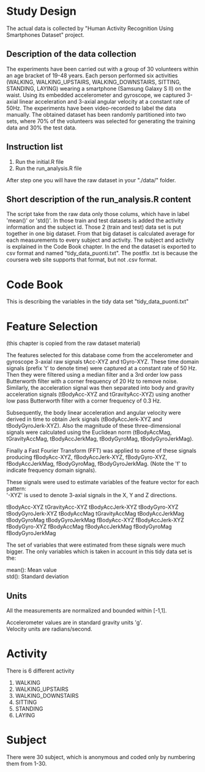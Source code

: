 # Study Design

The actual data is collected by "Human Activity Recognition Using Smartphones Dataset" project.

## Description of the data collection
The experiments have been carried out with a group of 30 volunteers within an age bracket of 19-48 years. Each person performed six activities (WALKING, WALKING_UPSTAIRS, WALKING_DOWNSTAIRS, SITTING, STANDING, LAYING) wearing a smartphone (Samsung Galaxy S II) on the waist. Using its embedded accelerometer and gyroscope, we captured 3-axial linear acceleration and 3-axial angular velocity at a constant rate of 50Hz. The experiments have been video-recorded to label the data manually. The obtained dataset has been randomly partitioned into two sets, where 70% of the volunteers was selected for generating the training data and 30% the test data. 

## Instruction list

1. Run the initial.R file
2. Run the run_analysis.R file

After step one you will have the raw dataset in your "./data/" folder.

## Short description of the run_analysis.R content

The script take from the raw data only those colums, which have in label 'mean()' or 'std()'.
In those train and test datasets is added the activity information and the subject id.
Those 2 (train and test) data set is put together in one big dataset.
From that big dataset is calculated average for each measurements to every subject and activity.
The subject and activity is explained in the Code Book chapter.
In the end the dataset is exported to csv format and named "tidy_data_puonti.txt". The postfix .txt is because the coursera web site supports that format, but not .csv format.


# Code Book

This is describing the variables in the tidy data set "tidy_data_puonti.txt"

Feature Selection 
=================

(this chapter is copied from the raw dataset material)

The features selected for this database come from the accelerometer and gyroscope 3-axial raw signals tAcc-XYZ and tGyro-XYZ. These time domain signals (prefix 't' to denote time) were captured at a constant rate of 50 Hz. Then they were filtered using a median filter and a 3rd order low pass Butterworth filter with a corner frequency of 20 Hz to remove noise. Similarly, the acceleration signal was then separated into body and gravity acceleration signals (tBodyAcc-XYZ and tGravityAcc-XYZ) using another low pass Butterworth filter with a corner frequency of 0.3 Hz. 

Subsequently, the body linear acceleration and angular velocity were derived in time to obtain Jerk signals (tBodyAccJerk-XYZ and tBodyGyroJerk-XYZ). Also the magnitude of these three-dimensional signals were calculated using the Euclidean norm (tBodyAccMag, tGravityAccMag, tBodyAccJerkMag, tBodyGyroMag, tBodyGyroJerkMag). 

Finally a Fast Fourier Transform (FFT) was applied to some of these signals producing fBodyAcc-XYZ, fBodyAccJerk-XYZ, fBodyGyro-XYZ, fBodyAccJerkMag, fBodyGyroMag, fBodyGyroJerkMag. (Note the 'f' to indicate frequency domain signals). 

These signals were used to estimate variables of the feature vector for each pattern:  
'-XYZ' is used to denote 3-axial signals in the X, Y and Z directions.

tBodyAcc-XYZ
tGravityAcc-XYZ
tBodyAccJerk-XYZ
tBodyGyro-XYZ
tBodyGyroJerk-XYZ
tBodyAccMag
tGravityAccMag
tBodyAccJerkMag
tBodyGyroMag
tBodyGyroJerkMag
fBodyAcc-XYZ
fBodyAccJerk-XYZ
fBodyGyro-XYZ
fBodyAccMag
fBodyAccJerkMag
fBodyGyroMag
fBodyGyroJerkMag

The set of variables that were estimated from these signals were much bigger. 
The only variables which is taken in account in this tidy data set is the:

mean(): Mean value  
std(): Standard deviation

## Units

All the measurements are normalized and bounded within [-1,1].

Accelerometer values are in standard gravity units 'g'.  
Velocity units are radians/second.


Activity
=================

There is 6 different activity

1. WALKING
2. WALKING_UPSTAIRS
3. WALKING_DOWNSTAIRS
4. SITTING
5. STANDING
6. LAYING

Subject
=================

There were 30 subject, which is anonymous and coded only by numbering them from 1-30.
